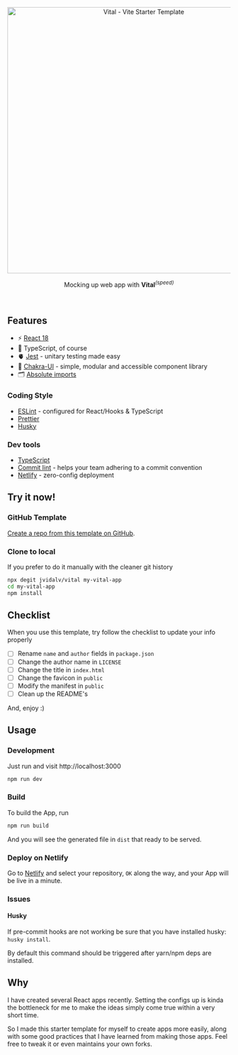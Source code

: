 <p align='center'>
  <img src='https://i.imgur.com/KVmyXyo.png' alt='Vital - Vite Starter Template' width='600'/>
</p>

<p align='center'>
Mocking up web app with <b>Vital</b><sup><em>(speed)</em></sup><br>
</p>

<br>

## Features

- ⚡️ [React 18](https://beta.reactjs.org/)
- 🦾 TypeScript, of course
- 🫀 [Jest](https://jestjs.io/) - unitary testing made easy
- 🎨 [Chakra-UI](https://chakra-ui.com/) - simple, modular and accessible component library
- 🗂 [Absolute imports](https://github.com/vitejs/vite/issues/88#issuecomment-762415200)

### Coding Style

- [ESLint](https://eslint.org/) - configured for React/Hooks & TypeScript
- [Prettier](https://prettier.io/)
- [Husky](https://prettier.io/)

### Dev tools

- [TypeScript](https://www.typescriptlang.org/)
- [Commit lint](https://github.com/conventional-changelog/commitlint) - helps your team adhering to a commit convention
- [Netlify](https://www.google.com/) - zero-config deployment

## Try it now!

### GitHub Template

[Create a repo from this template on GitHub](https://github.com/jvidalv/vital/generate).

### Clone to local

If you prefer to do it manually with the cleaner git history

```bash
npx degit jvidalv/vital my-vital-app
cd my-vital-app
npm install
```

## Checklist

When you use this template, try follow the checklist to update your info properly

- [ ] Rename `name` and `author` fields in `package.json`
- [ ] Change the author name in `LICENSE`
- [ ] Change the title in `index.html`
- [ ] Change the favicon in `public`
- [ ] Modify the manifest in `public`
- [ ] Clean up the README's

And, enjoy :)

## Usage

### Development

Just run and visit http://localhost:3000

```bash
npm run dev
```

### Build

To build the App, run

```bash
npm run build
```

And you will see the generated file in `dist` that ready to be served.

### Deploy on Netlify

Go to [Netlify](https://app.netlify.com/start) and select your repository, `OK` along the way, and your App will be live in a minute.

### Issues

#### Husky

If pre-commit hooks are not working be sure that you have installed husky: `husky install`.

By default this command should be triggered after yarn/npm deps are installed.

## Why

I have created several React apps recently. Setting the configs up is kinda the bottleneck for me to make the ideas simply come true within a very short time.

So I made this starter template for myself to create apps more easily, along with some good practices that I have learned from making those apps. Feel free to tweak it or even maintains your own forks.
